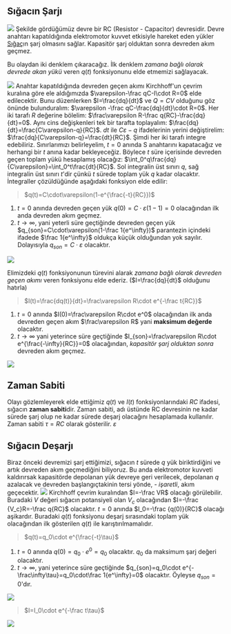 ## Sığacın Şarjı
![](Pasted%20image%2020220605050915.png)
Şekilde gördüğümüz devre bir RC (Resistor - Capacitor) devresidir. Devre anahtarı kapatıldığında elektromotor kuvvet etkisiyle hareket eden yükler [Sığaç](Sığaç.md)ın şarj olmasını sağlar. Kapasitör şarj olduktan sonra devreden akım geçmez.

Bu olaydan iki denklem çıkaracağız. İlk denklem *zamana bağlı olarak devrede akan yükü* veren $q(t)$ fonksiyonunu elde etmemizi sağlayacak.

![](Pasted%20image%2020220605051408.png)
Anahtar kapatıldığında devreden geçen akımı Kirchhoff'un çevrim kuralına göre ele aldığımızda $\varepsilon-\frac qC-I\cdot R=0$ elde edilecektir. Bunu düzenlerken $I=\frac{dq}{dt}$ ve $Q=CV$ olduğunu göz önünde bulunduralım: 
$\varepsilon -\frac qC-\frac{dq}{dt}\cdot R=0$. Her iki tarafı $R$ değerine bölelim: 
$\frac\varepsilon R-\frac q{RC}-\frac{dq}{dt}=0$. Aynı cins değişkenleri tek bir tarafta toplayalım: 
$\frac{dq}{dt}=\frac{C\varepsilon-q}{RC}$. $dt$ ile $C\varepsilon-q$ ifadelerinin yerini değiştirelim: 
$\frac{dq}{C\varepsilon-q}=\frac{dt}{RC}$. Şimdi her iki tarafı integre edebiliriz. Sınırlarımızı belirleyelim, $t=0$ anında S anahtarını kapatacağız ve herhangi bir $t$ anına kadar bekleyeceğiz. Böylece $t$ süre içerisinde devreden geçen toplam yükü hesaplamış olacağız: 
$\int_0^q\frac{dq}{C\varepsilon}=\int_0^t\frac{dt}{RC}$. Sol integralin üst sınırı $q$, sağ integralin üst sınırı $t$'dir çünkü $t$ sürede toplam yük $q$ kadar olacaktır. İntegraller çözüldüğünde aşağıdaki fonksiyon elde edilir:
> $q(t)=C\cdot\varepsilon(1-e^{\frac{-t}{RC}})$

1. $t=0$ anında devreden geçen yük
    $q(0)=C\cdot\varepsilon(1-1)=0$ olacağından ilk anda devreden akım geçmez.
2. $t\rightarrow\infty$, yani yeterli süre geçtiğinde devreden geçen yük
    $q_{son}=C\cdot\varepsilon(1-\frac 1{e^\infty})$ parantezin içindeki ifadede $\frac 1{e^\infty}$ oldukça küçük olduğundan yok sayılır. Dolayısıyla $q_{son}=C\cdot\varepsilon$ olacaktır.

![](Pasted%20image%2020220605053024.png)

Elimizdeki $q(t)$ fonksiyonunun türevini alarak *zamana bağlı olarak devreden geçen akımı* veren fonksiyonu elde ederiz. ($I=\frac{dq}{dt}$ olduğunu hatırla)

> $I(t)=\frac{dq(t)}{dt}=\frac\varepsilon R\cdot e^{-\frac t{RC}}$ 

1. $t=0$ anında $I(0)=\frac\varepsilon R\cdot e^0$ olacağından ilk anda devreden geçen akım $\frac\varepsilon R$ yani **maksimum değerde** olacaktır.
2. $t\rightarrow\infty$ yani yeterince süre geçtiğinde $I_{son}=\frac\varepsilon R\cdot e^{\frac{-\infty}{RC}}=0$ olacağından, *kapasitör şarj olduktan sonra* devreden akım geçmez.

![](Pasted%20image%2020220605053716.png)

## Zaman Sabiti
Olayı gözlemleyerek elde ettiğimiz $q(t)$ ve $I(t)$ fonksiyonlarındaki $RC$ ifadesi, sığacın **zaman sabiti**dir. Zaman sabiti, adı üstünde RC devresinin ne kadar sürede şarj olup ne kadar sürede deşarj olacağını hesaplamada kullanılır. Zaman sabiti $\tau=RC$ olarak gösterilir. $\varepsilon$      

## Sığacın Deşarjı
Biraz önceki devremizi şarj ettiğimizi, sığacın $t$ sürede $q$ yük biriktirdiğini ve artık devreden akım geçmediğini biliyoruz. Bu anda elektromotor kuvveti kaldırırsak kapasitörde depolanan yük devreye geri verilecek, depolanan $q$ azalacak ve devreden başlangıçtakinin tersi yönde, *- işaretli*, akım geçecektir.
![](Pasted%20image%2020220605125347.png)
Kirchhoff çevrim kuralından $I=-\frac VR$ olacağı görülebilir. Buradaki $V$ değeri sığacın potansiyeli olan $V_c$ olacağından $I=-\frac {V_c}R=-\frac q{RC}$ olacaktır. $t=0$ anında $I_0=-\frac {q(0)}{RC}$ olacağı aşikardır. Buradaki $q(t)$ fonksiyonu deşarj sırasındaki toplam yük olacağından ilk gösterilen $q(t)$ ile karıştırılmamalıdır.
> $q(t)=q_0\cdot e^{\frac{-t}\tau}$ 

1. $t=0$ anında $q(0)=q_0\cdot e^0=q_0$ olacaktır. $q_0$ da maksimum şarj değeri olacaktır.
2. $t\to\infty$, yani yeterince süre geçtiğinde $q_{son}=q_0\cdot e^{-\frac\infty\tau}=q_0\cdot\frac 1{e^\infty}=0$ olacaktır. Öyleyse $q_{son}=0$'dır.

![](Pasted%20image%2020220605130537.png)
> $I=I_0\cdot e^{-\frac t\tau}$

![](Pasted%20image%2020220605130811.png)